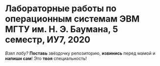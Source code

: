 # Лабораторные работы по операционным системам ЭВМ МГТУ им. Н. Э. Баумана, 5 семестр, ИУ7, 2020
*Взял лабу?* **Поставь** звёздочку репозиторию, **извинись** перед мамой и **напиши сам**! Это **твоя** специальность!
